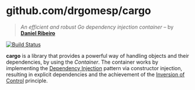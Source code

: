 # github.com/drgomesp/cargo

> *An efficient and robust Go dependency injection container* – by **[Daniel Ribeiro](https://github.com/drgomesp)**

[![Build Status](https://travis-ci.org/drgomesp/cargo.svg?branch=master)](https://travis-ci.org/drgomesp/cargo)

 **cargo** is a library that provides a powerful way of handling objects and 
 their dependencies, by using the *Container*. The container works
 by implementing the [Dependency Injection](https://en.wikipedia.org/wiki/Dependency_injection) 
 pattern via constructor injection, resulting in explicit dependencies and the achievement 
 of the [Inversion of Control](https://en.wikipedia.org/wiki/Inversion_of_control) principle.



